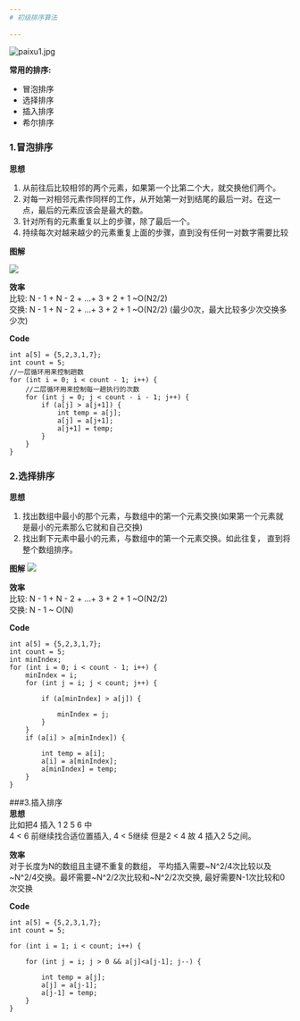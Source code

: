 ```yaml
---  
# 初级排序算法   
 
---  
```


![paixu1.jpg](http://ogjdtuxan.bkt.clouddn.com/image/jpg/paixu1.jpgpaixu1.jpg)   

**常用的排序:**
 
- 冒泡排序  
- 选择排序 
- 插入排序    
- 希尔排序   
 
### 1.冒泡排序 

 
**思想** 
 
1. 从前往后比较相邻的两个元素，如果第一个比第二个大，就交换他们两个。  
2. 对每一对相邻元素作同样的工作，从开始第一对到结尾的最后一对。在这一点，最后的元素应该会是最大的数。  
3. 针对所有的元素重复以上的步骤，除了最后一个。  
4. 持续每次对越来越少的元素重复上面的步骤，直到没有任何一对数字需要比较   

**图解**  

![](http://ogjdtuxan.bkt.clouddn.com/image/jpg/paixu3.jpgpaixu3.jpg)

**效率**  
比较: N - 1 + N - 2 + …+ 3 + 2 + 1 ~O(N2/2)  
交换: N - 1 + N - 2 + …+ 3 + 2 + 1 ~O(N2/2) (最少0次，最大比较多少次交换多少次)  

**Code**  

	int a[5] = {5,2,3,1,7};  
	int count = 5;
    //一层循环用来控制趟数
    for (int i = 0; i < count - 1; i++) {
        //二层循环用来控制每一趟执行的次数
        for (int j = 0; j < count - i - 1; j++) {
            if (a[j] > a[j+1]) {
                int temp = a[j];
                a[j] = a[j+1];
                a[j+1] = temp;
            }
        }
    }    
   

### 2.选择排序  
**思想**
  
1. 找出数组中最小的那个元素，与数组中的第一个元素交换(如果第一个元素就是最小的元素那么它就和自己交换)  
2. 找出剩下元素中最小的元素，与数组中的第一个元素交换。如此往复， 直到将整个数组排序。  

**图解**
![](http://ogjdtuxan.bkt.clouddn.com/image/jpg/paixu4.jpgpaixu4.jpg)  

**效率**  
比较: N - 1 + N - 2 + …+ 3 + 2 + 1 ~O(N2/2)  
交换: N - 1 ~ O(N)

**Code**  

	int a[5] = {5,2,3,1,7};
    int count = 5;
    int minIndex;
    for (int i = 0; i < count - 1; i++) {
        minIndex = i;
        for (int j = i; j < count; j++) {
            
            if (a[minIndex] > a[j]) {
                
                minIndex = j;
            }
        }
        if (a[i] > a[minIndex]) {
            
            int temp = a[i];
            a[i] = a[minIndex];
            a[minIndex] = temp;
        }
    }  
    
    
###3.插入排序  
**思想**  
比如把4 插入 1 2 5 6 中  
4 < 6 前继续找合适位置插入, 4 < 5继续 但是2 < 4 故 4 插入2 5之间。  

**效率**  
对于长度为N的数组且主键不重复的数组， 平均插入需要~N^2/4次比较以及~N^2/4交换。最坏需要~N^2/2次比较和~N^2/2次交换, 最好需要N-1次比较和0次交换  

**Code**  

	int a[5] = {5,2,3,1,7};
    int count = 5;
    
    for (int i = 1; i < count; i++) {
        
        for (int j = i; j > 0 && a[j]<a[j-1]; j--) {
            
            int temp = a[j];
            a[j] = a[j-1];
            a[j-1] = temp;
        }
    }  
    
 
  


    
 